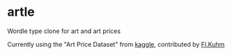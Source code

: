 # artle
Wordle type clone for art and art prices

Currently using the "Art Price Dataset" from [kaggle]([https://www.kaggle.com/datasets/flkuhm/art-price-dataset]), contributed by [Fl.Kuhm](https://www.kaggle.com/flkuhm)
